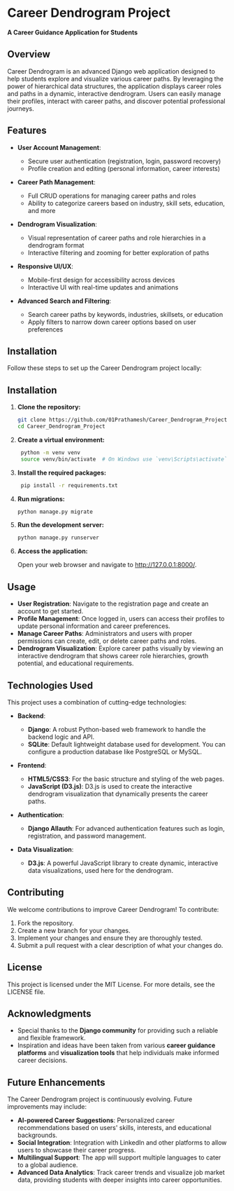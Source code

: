 # Career Dendrogram Project
**A Career Guidance Application for Students**

## Overview

Career Dendrogram is an advanced Django web application designed to help students explore and visualize various career paths. By leveraging the power of hierarchical data structures, the application displays career roles and paths in a dynamic, interactive dendrogram. Users can easily manage their profiles, interact with career paths, and discover potential professional journeys.

## Features

- **User Account Management**: 
   - Secure user authentication (registration, login, password recovery)
   - Profile creation and editing (personal information, career interests)
  
- **Career Path Management**: 
   - Full CRUD operations for managing career paths and roles
   - Ability to categorize careers based on industry, skill sets, education, and more
  
- **Dendrogram Visualization**: 
   - Visual representation of career paths and role hierarchies in a dendrogram format
   - Interactive filtering and zooming for better exploration of paths

- **Responsive UI/UX**: 
   - Mobile-first design for accessibility across devices
   - Interactive UI with real-time updates and animations

- **Advanced Search and Filtering**: 
   - Search career paths by keywords, industries, skillsets, or education
   - Apply filters to narrow down career options based on user preferences

## Installation

Follow these steps to set up the Career Dendrogram project locally:


## Installation

1. **Clone the repository:**

   ```bash
   git clone https://github.com/01Prathamesh/Career_Dendrogram_Project.git
   cd Career_Dendrogram_Project

2. **Create a virtual environment:**

   ```bash
    python -m venv venv
    source venv/bin/activate  # On Windows use `venv\Scripts\activate`

3. **Install the required packages:**

   ```bash
    pip install -r requirements.txt

4. **Run migrations:**

   ```bash
   python manage.py migrate

5. **Run the development server:**

   ```bash
   python manage.py runserver

6. **Access the application:**

    Open your web browser and navigate to http://127.0.0.1:8000/.


## Usage

- **User Registration**: Navigate to the registration page and create an account to get started.
- **Profile Management**: Once logged in, users can access their profiles to update personal information and career preferences.
- **Manage Career Paths**: Administrators and users with proper permissions can create, edit, or delete career paths and roles.
- **Dendrogram Visualization**: Explore career paths visually by viewing an interactive dendrogram that shows career role hierarchies, growth potential, and educational requirements.

## Technologies Used

This project uses a combination of cutting-edge technologies:

- **Backend**:
    - **Django**: A robust Python-based web framework to handle the backend logic and API.
    - **SQLite**: Default lightweight database used for development. You can configure a production database like PostgreSQL or MySQL.
  
- **Frontend**:
    - **HTML5/CSS3**: For the basic structure and styling of the web pages.
    - **JavaScript (D3.js)**: D3.js is used to create the interactive dendrogram visualization that dynamically presents the career paths.
  
- **Authentication**:
    - **Django Allauth**: For advanced authentication features such as login, registration, and password management.

- **Data Visualization**:
    - **D3.js**: A powerful JavaScript library to create dynamic, interactive data visualizations, used here for the dendrogram.

## Contributing

We welcome contributions to improve Career Dendrogram! To contribute:

1. Fork the repository.
2. Create a new branch for your changes.
3. Implement your changes and ensure they are thoroughly tested.
4. Submit a pull request with a clear description of what your changes do.

## License

This project is licensed under the MIT License. For more details, see the LICENSE file.

## Acknowledgments

- Special thanks to the **Django community** for providing such a reliable and flexible framework.
- Inspiration and ideas have been taken from various **career guidance platforms** and **visualization tools** that help individuals make informed career decisions.

## Future Enhancements

The Career Dendrogram project is continuously evolving. Future improvements may include:

- **AI-powered Career Suggestions**: Personalized career recommendations based on users' skills, interests, and educational backgrounds.
- **Social Integration**: Integration with LinkedIn and other platforms to allow users to showcase their career progress.
- **Multilingual Support**: The app will support multiple languages to cater to a global audience.
- **Advanced Data Analytics**: Track career trends and visualize job market data, providing students with deeper insights into career opportunities.
